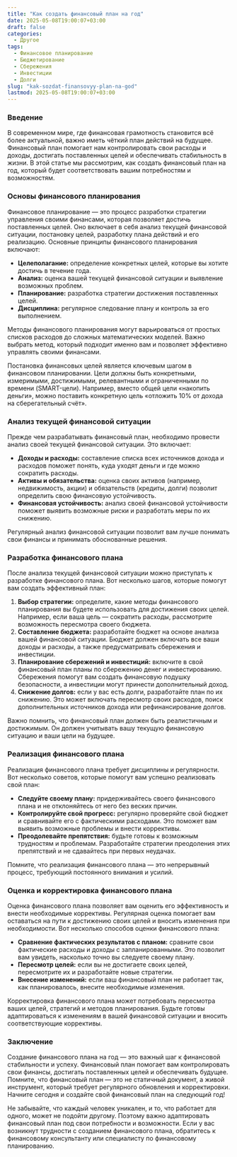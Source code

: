 ```yaml
---
title: "Как создать финансовый план на год"
date: 2025-05-08T19:00:07+03:00
draft: false
categories:
  - Другое
tags:
  - Финансовое планирование
  - Бюджетирование
  - Сбережения
  - Инвестиции
  - Долги
slug: "kak-sozdat-finansovyy-plan-na-god"
lastmod: 2025-05-08T19:00:07+03:00
---
```


### Введение

В современном мире, где финансовая грамотность становится всё более актуальной, важно иметь чёткий план действий на будущее. Финансовый план помогает нам контролировать свои расходы и доходы, достигать поставленных целей и обеспечивать стабильность в жизни. В этой статье мы рассмотрим, как создать финансовый план на год, который будет соответствовать вашим потребностям и возможностям.

### Основы финансового планирования

Финансовое планирование — это процесс разработки стратегии управления своими финансами, которая позволяет достичь поставленных целей. Оно включает в себя анализ текущей финансовой ситуации, постановку целей, разработку плана действий и его реализацию. Основные принципы финансового планирования включают:

* **Целеполагание:** определение конкретных целей, которые вы хотите достичь в течение года.
* **Анализ:** оценка вашей текущей финансовой ситуации и выявление возможных проблем.
* **Планирование:** разработка стратегии достижения поставленных целей.
* **Дисциплина:** регулярное следование плану и контроль за его выполнением.

Методы финансового планирования могут варьироваться от простых списков расходов до сложных математических моделей. Важно выбрать метод, который подходит именно вам и позволяет эффективно управлять своими финансами.

Постановка финансовых целей является ключевым шагом в финансовом планировании. Цели должны быть конкретными, измеримыми, достижимыми, релевантными и ограниченными по времени (SMART-цели). Например, вместо общей цели «накопить деньги», можно поставить конкретную цель «отложить 10% от дохода на сберегательный счёт».

### Анализ текущей финансовой ситуации

Прежде чем разрабатывать финансовый план, необходимо провести анализ своей текущей финансовой ситуации. Это включает:

* **Доходы и расходы:** составление списка всех источников дохода и расходов поможет понять, куда уходят деньги и где можно сократить расходы.
* **Активы и обязательства:** оценка своих активов (например, недвижимость, акции) и обязательств (кредиты, долги) позволит определить свою финансовую устойчивость.
* **Финансовая устойчивость:** анализ своей финансовой устойчивости поможет выявить возможные риски и разработать меры по их снижению.

Регулярный анализ финансовой ситуации позволит вам лучше понимать свои финансы и принимать обоснованные решения.

### Разработка финансового плана

После анализа текущей финансовой ситуации можно приступать к разработке финансового плана. Вот несколько шагов, которые помогут вам создать эффективный план:

1. **Выбор стратегии:** определите, какие методы финансового планирования вы будете использовать для достижения своих целей. Например, если ваша цель — сократить расходы, рассмотрите возможность пересмотра своего бюджета.
2. **Составление бюджета:** разработайте бюджет на основе анализа вашей финансовой ситуации. Бюджет должен включать все ваши доходы и расходы, а также предусматривать сбережения и инвестиции.
3. **Планирование сбережений и инвестиций:** включите в свой финансовый план планы по сбережению денег и инвестированию. Сбережения помогут вам создать финансовую подушку безопасности, а инвестиции могут принести дополнительный доход.
4. **Снижение долгов:** если у вас есть долги, разработайте план по их снижению. Это может включать пересмотр своих расходов, поиск дополнительных источников дохода или рефинансирование долгов.

Важно помнить, что финансовый план должен быть реалистичным и достижимым. Он должен учитывать вашу текущую финансовую ситуацию и ваши цели на будущее.

### Реализация финансового плана

Реализация финансового плана требует дисциплины и регулярности. Вот несколько советов, которые помогут вам успешно реализовать свой план:

* **Следуйте своему плану:** придерживайтесь своего финансового плана и не отклоняйтесь от него без веских причин.
* **Контролируйте свой прогресс:** регулярно проверяйте свой бюджет и сравнивайте его с фактическими расходами. Это поможет вам выявить возможные проблемы и внести коррективы.
* **Преодолевайте препятствия:** будьте готовы к возможным трудностям и проблемам. Разработайте стратегии преодоления этих препятствий и не сдавайтесь при первых неудачах.

Помните, что реализация финансового плана — это непрерывный процесс, требующий постоянного внимания и усилий.

### Оценка и корректировка финансового плана

Оценка финансового плана позволяет вам оценить его эффективность и внести необходимые коррективы. Регулярная оценка помогает вам оставаться на пути к достижению своих целей и вносить изменения при необходимости. Вот несколько способов оценки финансового плана:

* **Сравнение фактических результатов с планом:** сравните свои фактические расходы и доходы с запланированными. Это позволит вам увидеть, насколько точно вы следуете своему плану.
* **Пересмотр целей:** если вы не достигаете своих целей, пересмотрите их и разработайте новые стратегии.
* **Внесение изменений:** если ваш финансовый план не работает так, как планировалось, внесите необходимые изменения.

Корректировка финансового плана может потребовать пересмотра ваших целей, стратегий и методов планирования. Будьте готовы адаптироваться к изменениям в вашей финансовой ситуации и вносить соответствующие коррективы.

### Заключение

Создание финансового плана на год — это важный шаг к финансовой стабильности и успеху. Финансовый план помогает вам контролировать свои финансы, достигать поставленных целей и обеспечивать будущее. Помните, что финансовый план — это не статичный документ, а живой инструмент, который требует регулярного обновления и корректировки. Начните сегодня и создайте свой финансовый план на следующий год!

Не забывайте, что каждый человек уникален, и то, что работает для одного, может не подойти другому. Поэтому важно адаптировать финансовый план под свои потребности и возможности. Если у вас возникнут трудности с созданием финансового плана, обратитесь к финансовому консультанту или специалисту по финансовому планированию.
